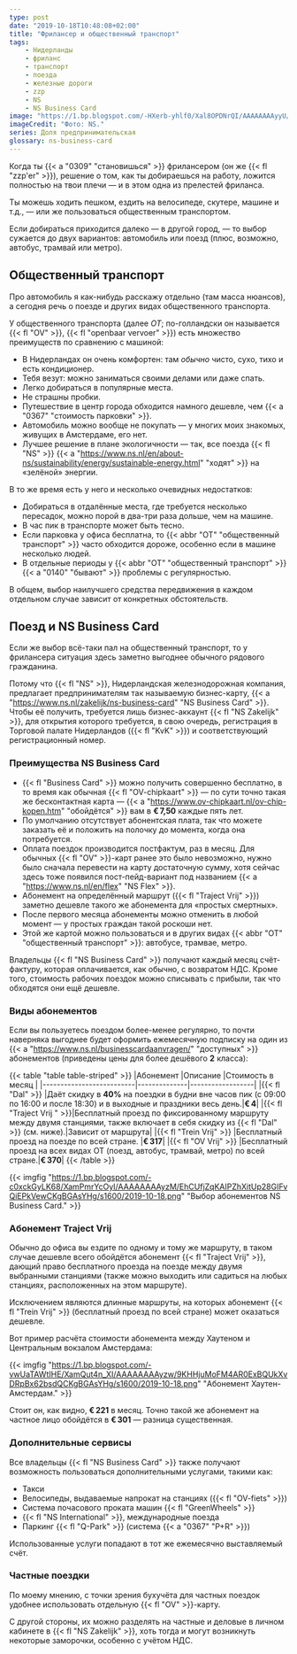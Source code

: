 ```yaml
---
type: post
date: "2019-10-18T10:48:08+02:00"
title: "Фрилансер и общественный транспорт"
tags:
    - Нидерланды
    - фриланс
    - транспорт
    - поезда
    - железные дороги
    - zzp
    - NS
    - NS Business Card
image: "https://1.bp.blogspot.com/-HXerb-yhlf0/Xal8OPDNrQI/AAAAAAAAyyU/HZMFgTAx6rIU9pW-iLxXIwAMHX-U493dgCKgBGAsYHg/s1600/2019-10-18.jpg"
imageCredit: "Фото: NS."
series: Доля предпринимательская
glossary: ns-business-card
---
```


Когда ты {{< a "0309" "становишься" >}} фрилансером (он же {{< fl "zzp'er" >}}), решение о том, как ты добираешься на работу, ложится полностью на твои плечи — и в этом одна из прелестей фриланса.

Ты можешь ходить пешком, ездить на велосипеде, скутере, машине и т.д., — или же пользоваться общественным транспортом.

<!--more-->

Если добираться приходится далеко — в другой город, — то выбор сужается до двух вариантов: автомобиль или поезд (плюс, возможно, автобус, трамвай или метро).

## Общественный транспорт

Про автомобиль я как-нибудь расскажу отдельно (там масса нюансов), а сегодня речь о поезде и других видах общественного транспорта.

У общественного транспорта (далее *ОТ*; по-голландски он называется {{< fl "OV" >}}, {{< fl "openbaar vervoer" >}}) есть множество преимуществ по сравнению с машиной:

* В Нидерландах он очень комфортен: там *обычно* чисто, сухо, тихо и есть кондиционер.
* Тебя везут: можно заниматься своими делами или даже спать.
* Легко добираться в популярные места.
* Не страшны пробки.
* Путешествие в центр города обходится намного дешевле, чем {{< a "0367" "стоимость парковки" >}}.
* Автомобиль можно вообще не покупать — у многих моих знакомых, живущих в Амстердаме, его нет.
* Лучшее решение в плане экологичности — так, все поезда {{< fl "NS" >}} {{< a "https://www.ns.nl/en/about-ns/sustainability/energy/sustainable-energy.html" "ходят" >}} на «зелёной» энергии.

В то же время есть у него и несколько очевидных недостатков:

* Добираться в отдалённые места, где требуется несколько пересадок, можно порой в два-три раза дольше, чем на машине.
* В час пик в транспорте может быть тесно.
* Если парковка у офиса бесплатна, то {{< abbr "ОТ" "общественный транспорт" >}} часто обходится дороже, особенно если в машине несколько людей.
* В отдельные периоды у {{< abbr "ОТ" "общественный транспорт" >}} {{< a "0140" "бывают" >}} проблемы с регулярностью.

В общем, выбор наилучшего средства передвижения в каждом отдельном случае зависит от конкретных обстоятельств.

## Поезд и NS Business Card

Если же выбор всё-таки пал на общественный транспорт, то у фрилансера ситуация здесь заметно выгоднее обычного рядового гражданина.

Потому что {{< fl "NS" >}}, Нидерландская железнодорожная компания, предлагает предпринимателям так называемую бизнес-карту, {{< a "https://www.ns.nl/zakelijk/ns-business-card" "NS Business Card" >}}. Чтобы её получить, требуется лишь бизнес-аккаунт {{< fl "NS Zakelijk" >}}, для открытия которого требуется, в свою очередь, регистрация в Торговой палате Нидерландов ({{< fl "KvK" >}}) и соответствующий регистрационный номер.

### Преимущества NS Business Card

* {{< fl "Business Card" >}} можно получить совершенно бесплатно, в то время как обычная {{< fl "OV-chipkaart" >}} — по сути точно такая же бесконтактная карта — {{< a "https://www.ov-chipkaart.nl/ov-chip-kopen.htm" "обойдётся" >}} вам в **€ 7,50** каждые пять лет.
* По умолчанию отсутствует абонентская плата, так что можете заказать её и положить на полочку до момента, когда она потребуется.
* Оплата поездок производится постфактум, раз в месяц. Для обычных {{< fl "OV" >}}-карт ранее это было невозможно, нужно было сначала перевести на карту достаточную сумму, хотя сейчас здесь тоже появился пост-пейд-вариант под названием {{< a "https://www.ns.nl/en/flex" "NS Flex" >}}.
* Абонемент на определённый маршрут ({{< fl "Traject Vrij" >}}) заметно дешевле такого же абонемента для «простых смертных».
* После первого месяца абонементы можно отменить в любой момент — у простых граждан такой роскоши нет.
* Этой же картой можно пользоваться и в других видах {{< abbr "ОТ" "общественный транспорт" >}}: автобусе, трамвае, метро.

Владельцы {{< fl "NS Business Card" >}} получают каждый месяц счёт-фактуру, которая оплачивается, как обычно, с возвратом НДС. Кроме того, стоимость рабочих поездок можно списывать с прибыли, так что обходятся они ещё дешевле.

### Виды абонементов

Если вы пользуетесь поездом более-менее регулярно, то почти наверняка выгоднее будет оформить ежемесячную подписку на один из {{< a "https://www.ns.nl/businesscardaanvragen/" "доступных" >}} абонементов (приведены цены для более дешёвого **2** класса):

{{< table "table table-striped" >}}
|Абонемент                 |Описание      |Стоимость в месяц |
|--------------------------|--------------|------------------|
|{{< fl "Dal" >}}          |Даёт скидку в **40%** на поездки в будни вне часов пик (с 09:00 по 16:00 и после 18:30) и в выходные и праздники весь день.|**€ 4**|
|{{< fl "Traject Vrij " >}}|Бесплатный проезд по фиксированному маршруту между двумя станциями, также включает в себя скидку из {{< fl "Dal" >}} (см. ниже).|Зависит от маршрута|
|{{< fl "Trein Vrij" >}}   |Бесплатный проезд на поезде по всей стране.                                        |**€ 317**|
|{{< fl "OV Vrij" >}}      |Бесплатный проезд на всех видах ОТ (поезд, автобус, трамвай, метро) по всей стране.|**€ 370**|
{{< /table >}}

{{< imgfig "https://1.bp.blogspot.com/-c0xckGyLK68/XamPmrYcOyI/AAAAAAAAyzM/EhCUfjZqKAIPZhXitUp28GIFvQiEPkVewCKgBGAsYHg/s1600/2019-10-18.png" "Выбор абонементов NS Business Card." >}}

### Абонемент Traject Vrij

Обычно до офиса вы ездите по одному и тому же маршруту, в таком случае дешевле всего обойдётся абонемент {{< fl "Traject Vrij" >}}, дающий право бесплатного проезда на поезде между двумя выбранными станциями (также можно выходить или садиться на любых станциях, расположенных на этом маршруте).

Исключением являются длинные маршруты, на которых абонемент {{< fl "Trein Vrij" >}} (бесплатный проезд по всей стране) может оказаться дешевле.

Вот пример расчёта стоимости абонемента между Хаутеном и Центральным вокзалом Амстердама:

{{< imgfig "https://1.bp.blogspot.com/-vwUaTAWtIHE/XamQut4n_XI/AAAAAAAAyzw/9KHHjuMoFM4AR0ExBQUkXvDRpBx62bsdQCKgBGAsYHg/s1600/2019-10-18.png" "Абонемент Хаутен-Амстердам." >}}

Стоит он, как видно, **€ 221** в месяц. Точно такой же абонемент на частное лицо обойдётся в **€ 301** — разница существенная.

### Дополнительные сервисы

Все владельцы {{< fl "NS Business Card" >}} также получают возможность пользоваться дополнительными услугами, такими как:

* Такси
* Велосипеды, выдаваемые напрокат на станциях ({{< fl "OV-fiets" >}})
* Система почасового проката машин {{< fl "GreenWheels" >}}
* {{< fl "NS International" >}}, международные поезда
* Паркинг {{< fl "Q-Park" >}} (система {{< a "0367" "P+R" >}})

Использованные услуги попадают в тот же ежемесячно выставляемый счёт.

### Частные поездки

По моему мнению, с точки зрения бухучёта для частных поездок удобнее использовать отдельную {{< fl "OV" >}}-карту.

С другой стороны, их можно разделять на частные и деловые в личном кабинете в {{< fl "NS Zakelijk" >}}, хоть тогда и могут возникнуть некоторые заморочки, особенно с учётом НДС.
